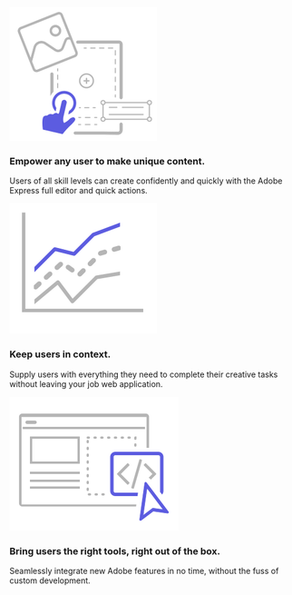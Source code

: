 
<TextBlock slots="image, heading, text" width="33%" theme="light" className="context" />

![MSFT Teams logo](../images/Benefits-blade-image-1.svg)

### Empower any user to make unique content.

Users of all skill levels can create confidently and quickly with the Adobe Express full editor and quick actions.

<TextBlock slots="image, heading, text" width="33%" theme="light" className="context" />

![JIRA Cloud logo](../images/Benefits-blade-image-2.svg)

### Keep users in context.

Supply users with everything they need to complete their creative tasks without leaving your job web application.

<TextBlock slots="image, heading, text" width="33%" theme="light" className="context" />

![Slack logo](../images/Benefits-blade-image-3.svg)

### Bring users the right tools, right out of the box.

Seamlessly integrate new Adobe features in no time, without the fuss of custom development.
